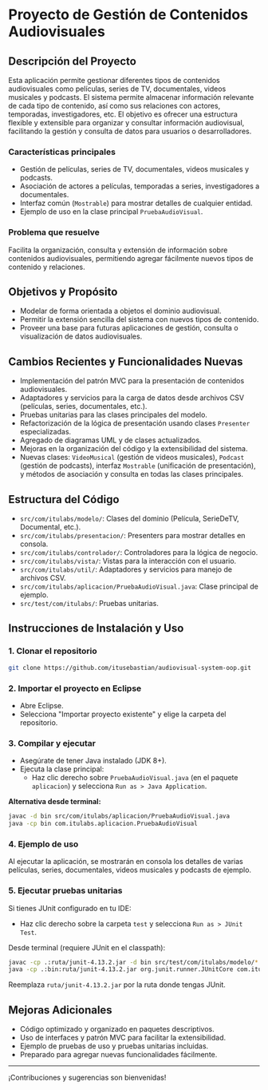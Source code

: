 # Proyecto de Gestión de Contenidos Audiovisuales

## Descripción del Proyecto

Esta aplicación permite gestionar diferentes tipos de contenidos audiovisuales como películas, series de TV, documentales, videos musicales y podcasts. El sistema permite almacenar información relevante de cada tipo de contenido, así como sus relaciones con actores, temporadas, investigadores, etc. El objetivo es ofrecer una estructura flexible y extensible para organizar y consultar información audiovisual, facilitando la gestión y consulta de datos para usuarios o desarrolladores.

### Características principales

- Gestión de películas, series de TV, documentales, videos musicales y podcasts.
- Asociación de actores a películas, temporadas a series, investigadores a documentales.
- Interfaz común (`Mostrable`) para mostrar detalles de cualquier entidad.
- Ejemplo de uso en la clase principal `PruebaAudioVisual`.

### Problema que resuelve

Facilita la organización, consulta y extensión de información sobre contenidos audiovisuales, permitiendo agregar fácilmente nuevos tipos de contenido y relaciones.

## Objetivos y Propósito

- Modelar de forma orientada a objetos el dominio audiovisual.
- Permitir la extensión sencilla del sistema con nuevos tipos de contenido.
- Proveer una base para futuras aplicaciones de gestión, consulta o visualización de datos audiovisuales.

## Cambios Recientes y Funcionalidades Nuevas

- Implementación del patrón MVC para la presentación de contenidos audiovisuales.
- Adaptadores y servicios para la carga de datos desde archivos CSV (películas, series, documentales, etc.).
- Pruebas unitarias para las clases principales del modelo.
- Refactorización de la lógica de presentación usando clases `Presenter` especializadas.
- Agregado de diagramas UML y de clases actualizados.
- Mejoras en la organización del código y la extensibilidad del sistema.
- Nuevas clases: `VideoMusical` (gestión de videos musicales), `Podcast` (gestión de podcasts), interfaz `Mostrable` (unificación de presentación), y métodos de asociación y consulta en todas las clases principales.

## Estructura del Código

- `src/com/itulabs/modelo/`: Clases del dominio (Película, SerieDeTV, Documental, etc.).
- `src/com/itulabs/presentacion/`: Presenters para mostrar detalles en consola.
- `src/com/itulabs/controlador/`: Controladores para la lógica de negocio.
- `src/com/itulabs/vista/`: Vistas para la interacción con el usuario.
- `src/com/itulabs/util/`: Adaptadores y servicios para manejo de archivos CSV.
- `src/com/itulabs/aplicacion/PruebaAudioVisual.java`: Clase principal de ejemplo.
- `src/test/com/itulabs/`: Pruebas unitarias.

## Instrucciones de Instalación y Uso

### 1. Clonar el repositorio

```bash
git clone https://github.com/itusebastian/audiovisual-system-oop.git
```

### 2. Importar el proyecto en Eclipse

- Abre Eclipse.
- Selecciona "Importar proyecto existente" y elige la carpeta del repositorio.

### 3. Compilar y ejecutar

- Asegúrate de tener Java instalado (JDK 8+).
- Ejecuta la clase principal:
  - Haz clic derecho sobre `PruebaAudioVisual.java` (en el paquete `aplicacion`) y selecciona `Run as > Java Application`.

**Alternativa desde terminal:**

```bash
javac -d bin src/com/itulabs/aplicacion/PruebaAudioVisual.java
java -cp bin com.itulabs.aplicacion.PruebaAudioVisual
```

### 4. Ejemplo de uso

Al ejecutar la aplicación, se mostrarán en consola los detalles de varias películas, series, documentales, videos musicales y podcasts de ejemplo.

### 5. Ejecutar pruebas unitarias

Si tienes JUnit configurado en tu IDE:

- Haz clic derecho sobre la carpeta `test` y selecciona `Run as > JUnit Test`.

Desde terminal (requiere JUnit en el classpath):

```bash
javac -cp .:ruta/junit-4.13.2.jar -d bin src/test/com/itulabs/modelo/*.java
java -cp .:bin:ruta/junit-4.13.2.jar org.junit.runner.JUnitCore com.itulabs.modelo.ActorTest
```

Reemplaza `ruta/junit-4.13.2.jar` por la ruta donde tengas JUnit.

## Mejoras Adicionales

- Código optimizado y organizado en paquetes descriptivos.
- Uso de interfaces y patrón MVC para facilitar la extensibilidad.
- Ejemplo de pruebas de uso y pruebas unitarias incluidas.
- Preparado para agregar nuevas funcionalidades fácilmente.

---

¡Contribuciones y sugerencias son bienvenidas!
